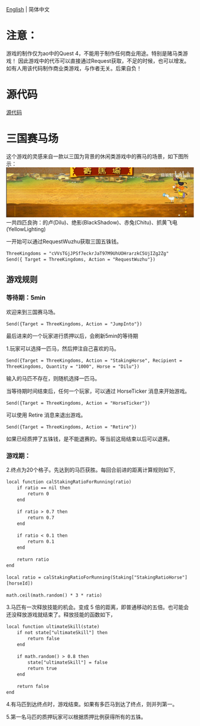 [English](README.md) | 简体中文

# 注意：
游戏的制作仅为ao中的Quest 4，不能用于制作任何商业用途。特别是赌马类游戏！
因此游戏中的代币可以直接通过Request获取，不足的时候，也可以增发。
如有人用该代码制作商业类游戏，与作者无关。后果自负！

# 源代码
[源代码](3kingdoms-speedup.lua)

# 三国赛马场
这个游戏的灵感来自一款以三国为背景的休闲类游戏中的赛马的场景，如下图所示：
![alt text](image.png)
一共四匹良驹：的卢(Dilu)、绝影(BlackShadow)、赤兔(Chitu)、抓黄飞电(YellowLighting)

一开始可以通过RequestWuzhu获取三国五铢钱。
```
ThreeKingdoms = "cVVsTGjJPSf7eckrJaT97M9UhUOHrarzkC5UjIZg2Zg"
Send({ Target = ThreeKingdoms, Action = "RequestWuzhu"})
```


## 游戏规则
### 等待期：5min
欢迎来到三国赛马场。
```
Send({Target = ThreeKingdoms, Action = "JumpInto"})
```

最后进来的一个玩家进行质押以后，会刷新5min的等待期

1.玩家可以选择一匹马，然后押注自己喜欢的马。

```
Send({Target = ThreeKingdoms, Action = "StakingHorse", Recipient = ThreeKingdoms, Quantity = "1000", Horse = "Dilu"})
```


输入的马匹不存在，则随机选择一匹马。

当等待期时间结束后，任何一个玩家，可以通过 HorseTicker 消息来开始游戏。
```
Send({Target = ThreeKingdoms, Action = "HorseTicker"}) 
```

可以使用 Retire 消息来退出游戏。
```
Send({Target = ThreeKingdoms, Action = "Retire"})
```

如果已经质押了五铢钱，是不能退赛的。等当前这局结束以后可以退赛。

### 游戏期：
2.终点为20个格子。先达到的马匹获胜。每回合前进的距离计算规则如下,
```
local function calStakingRatioForRunning(ratio)
    if ratio == nil then
        return 0
    end

    if ratio > 0.7 then
        return 0.7
    end

    if ratio < 0.1 then
        return 0.1
    end

    return ratio
end

local ratio = calStakingRatioForRunning(Staking["StakingRatioHorse"][horseId])

math.ceil(math.random() * 3 * ratio)
```

3.马匹有一次释放技能的机会。变成 5 倍的距离，即普通移动的五倍。也可能会还没释放游戏就结束了。释放技能的函数如下，
```
local function ultimateSkill(state)
    if not state["ultimateSkill"] then
        return false
    end

    if math.random() > 0.8 then
        state["ultimateSkill"] = false
        return true
    end

    return false
end
```

4.有马匹到达终点时，游戏结束。如果有多匹马到达了终点，则并列第一。

5.第一名马匹的质押玩家可以根据质押比例获得所有的五铢。


